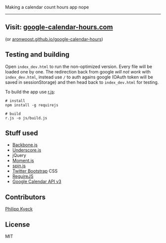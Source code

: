 Making a calendar count hours app nope

--------

## Visit: [google-calendar-hours.com](http://google-calendar-hours.com/)
(or [aronwoost.github.io/google-calendar-hours](http://aronwoost.github.com/google-calendar-hours/))

## Testing and building
Open ```index_dev.html``` to run the non-optimized version. Every file will be loaded one by one. The redirection back from google *will not work* with ```index_dev.html```, instead use `/` to auth agains google (OAuth token will be saved in sessionStorage) and then head back to ```index_dev.html``` for testing.

To build the app use [r.js](https://github.com/jrburke/r.js/):

```
# install
npm install -g requirejs

# build
r.js -o js/build.js
```

## Stuff used
* [Backbone.js](http://backbonejs.org/)
* [Underscore.js](http://documentcloud.github.com/underscore/#)
* jQuery
* [Moment.js](http://momentjs.com/)
* [spin.js](http://fgnass.github.com/spin.js/)
* [Twitter Bootstrap](http://twitter.github.com/bootstrap/) CSS
* [ReguireJS](http://requirejs.org/)
* [Google Calendar API v3](https://developers.google.com/google-apps/calendar/)

## Contributors
[Philipp Kyeck](https://github.com/pkyeck)

## License 

MIT
